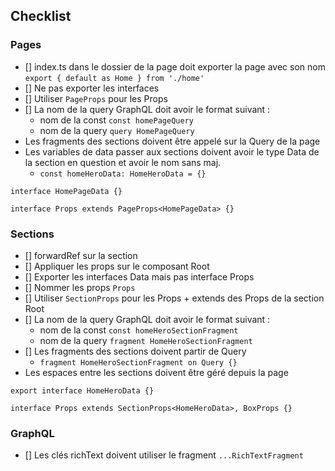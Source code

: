 ## Checklist

### Pages

- [] index.ts dans le dossier de la page doit exporter la page avec son nom `export { default as Home } from './home'`
- [] Ne pas exporter les interfaces
- [] Utiliser `PageProps` pour les Props
- [] La nom  de la query GraphQL doit avoir le format suivant :
    - nom de la const `const homePageQuery`
    - nom de la query `query HomePageQuery`
- Les fragments des sections doivent être appelé sur la Query de la page
- Les variables de data passer aux sections doivent avoir le type Data de la section en question et avoir le nom sans maj.
  - `const homeHeroData: HomeHeroData = {}`

```
interface HomePageData {}

interface Props extends PageProps<HomePageData> {}
```

### Sections

- [] forwardRef sur la section
- [] Appliquer les props sur le composant Root
- [] Exporter les interfaces Data mais pas interface Props
- [] Nommer les props `Props`
- [] Utiliser `SectionProps` pour les Props + extends des Props de la section Root
- [] La nom  de la query GraphQL doit avoir le format suivant :
  - nom de la const `const homeHeroSectionFragment`
  - nom de la query `fragment HomeHeroSectionFragment`
- [] Les fragments des sections doivent partir de Query
  - `fragment HomeHeroSectionFragment on Query {}`
- Les espaces entre les sections doivent être géré depuis la page

```
export interface HomeHeroData {}

interface Props extends SectionProps<HomeHeroData>, BoxProps {}
```

### GraphQL

- [] Les clés richText doivent utiliser le fragment `...RichTextFragment`